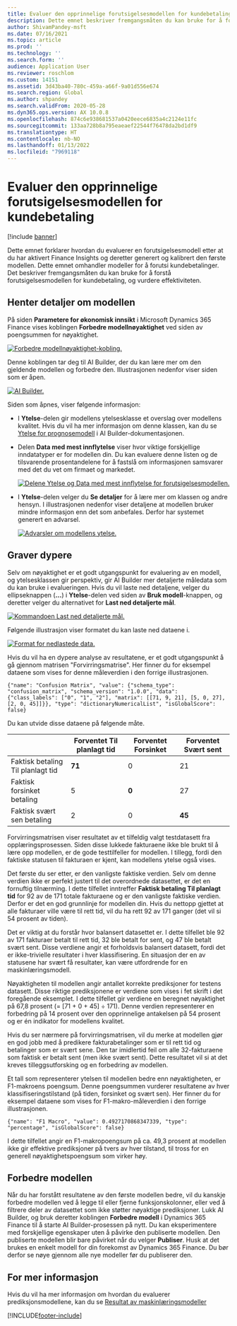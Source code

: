 ```yaml
---
title: Evaluer den opprinnelige forutsigelsesmodellen for kundebetaling
description: Dette emnet beskriver fremgangsmåten du kan bruke for å forstå forutsigelsesmodellen for kundebetaling, og vurdere effektiviteten.
author: ShivamPandey-msft
ms.date: 07/16/2021
ms.topic: article
ms.prod: ''
ms.technology: ''
ms.search.form: ''
audience: Application User
ms.reviewer: roschlom
ms.custom: 14151
ms.assetid: 3d43ba40-780c-459a-a66f-9a01d556e674
ms.search.region: Global
ms.author: shpandey
ms.search.validFrom: 2020-05-28
ms.dyn365.ops.version: AX 10.0.8
ms.openlocfilehash: 874c6e938681537a0420eece6835a4c2124e11fc
ms.sourcegitcommit: 133aa728b8a795eaeaef22544f76478da2bd1df9
ms.translationtype: HT
ms.contentlocale: nb-NO
ms.lasthandoff: 01/13/2022
ms.locfileid: "7969118"
---
```

# <a name="evaluate-the-initial-customer-payment-prediction-model"></a>Evaluer den opprinnelige forutsigelsesmodellen for kundebetaling

[!include [banner](../includes/banner.md)]

Dette emnet forklarer hvordan du evaluerer en forutsigelsesmodell etter at du har aktivert Finance Insights og deretter generert og kalibrert den første modellen. Dette emnet omhandler modeller for å forutsi kundebetalinger. Det beskriver fremgangsmåten du kan bruke for å forstå forutsigelsesmodellen for kundebetaling, og vurdere effektiviteten.

## <a name="getting-details-about-the-model"></a>Henter detaljer om modellen

På siden **Parametere for økonomisk innsikt** i Microsoft Dynamics 365 Finance vises koblingen **Forbedre modellnøyaktighet** ved siden av poengsummen for nøyaktighet.

[![Forbedre modellnøyaktighet-kobling.](./media/prediction-model.png)](./media/prediction-model.png)

Denne koblingen tar deg til AI Builder, der du kan lære mer om den gjeldende modellen og forbedre den. Illustrasjonen nedenfor viser siden som er åpen.

[![AI Builder.](./media/what-to-predict.png)](./media/what-to-predict.png)

Siden som åpnes, viser følgende informasjon:

- I **Ytelse**-delen gir modellens ytelsesklasse et overslag over modellens kvalitet. Hvis du vil ha mer informasjon om denne klassen, kan du se [Ytelse for prognosemodell](/ai-builder/prediction-performance) i AI Builder-dokumentasjonen.
- Delen **Data med mest innflytelse** viser hvor viktige forskjellige inndatatyper er for modellen din. Du kan evaluere denne listen og de tilsvarende prosentandelene for å fastslå om informasjonen samsvarer med det du vet om firmaet og markedet.

    [![Delene Ytelse og Data med mest innflytelse for forutsigelsesmodellen.](./media/models.png)](./media/models.png)

- I **Ytelse**-delen velger du **Se detaljer** for å lære mer om klassen og andre hensyn. I illustrasjonen nedenfor viser detaljene at modellen bruker mindre informasjon enn det som anbefales. Derfor har systemet generert en advarsel.

    [![Advarsler om modellens ytelse.](./media/details.png)](./media/details.png)

## <a name="digging-deeper"></a>Graver dypere

Selv om nøyaktighet er et godt utgangspunkt for evaluering av en modell, og ytelsesklassen gir perspektiv, gir AI Builder mer detaljerte måledata som du kan bruke i evalueringen. Hvis du vil laste ned detaljene, velger du ellipseknappen (**...**) i **Ytelse**-delen ved siden av **Bruk modell**-knappen, og deretter velger du alternativet for **Last ned detaljerte mål**.

[![Kommandoen Last ned detaljerte mål.](./media/performance.png)](./media/performance.png)

Følgende illustrasjon viser formatet du kan laste ned dataene i.

[![Format for nedlastede data.](./media/data-format.png)](./media/data-format.png)

Hvis du vil ha en dypere analyse av resultatene, er et godt utgangspunkt å gå gjennom matrisen "Forvirringsmatrise". Her finner du for eksempel dataene som vises for denne måleverdien i den forrige illustrasjonen.

`{"name": "Confusion Matrix", "value": {"schema_type": "confusion_matrix", "schema_version": "1.0.0", "data": {"class_labels": ["0", "1", "2"], "matrix": [[71, 9, 21], [5, 0, 27], [2, 0, 45]]}}, "type": "dictionaryNumericalList", "isGlobalScore": false}`

Du kan utvide disse dataene på følgende måte.

| &nbsp;                   | Forventet Til planlagt tid | Forventet Forsinket | Forventet Svært sent |
|--------------------------|-------------------|----------------|---------------------|
| Faktisk betaling Til planlagt tid   | **71**            | 0              | 21                  |
| Faktisk forsinket betaling      | 5                 | **0**          | 27                  |
| Faktisk svært sen betaling | 2                 | 0              | **45**              |

Forvirringsmatrisen viser resultatet av et tilfeldig valgt testdatasett fra opplæringsprosessen. Siden disse lukkede fakturaene ikke ble brukt til å lære opp modellen, er de gode testtilfeller for modellen. I tillegg, fordi den faktiske statusen til fakturaen er kjent, kan modellens ytelse også vises.

Det første du ser etter, er den vanligste faktiske verdien. Selv om denne verdien ikke er perfekt justert til det overordnede datasettet, er det en fornuftig tilnærming. I dette tilfellet inntreffer **Faktisk betaling Til planlagt tid** for 92 av de 171 totale fakturaene og er den vanligste faktiske verdien. Derfor er det en god grunnlinje for modellen din. Hvis du nettopp gjettet at alle fakturaer ville være til rett tid, vil du ha rett 92 av 171 ganger (det vil si 54 prosent av tiden).

Det er viktig at du forstår hvor balansert datasettet er. I dette tilfellet ble 92 av 171 fakturaer betalt til rett tid, 32 ble betalt for sent, og 47 ble betalt svært sent. Disse verdiene angir et forholdsvis balansert datasett, fordi det er ikke-trivielle resultater i hver klassifisering. En situasjon der en av statusene har svært få resultater, kan være utfordrende for en maskinlæringsmodell.

Nøyaktigheten til modellen angir antallet korrekte prediksjoner for testens datasett. Disse riktige prediksjonene er verdiene som vises i fet skrift i det foregående eksemplet. I dette tilfellet gir verdiene en beregnet nøyaktighet på 67,8 prosent (= \[71 + 0 + 45\] ÷ 171). Denne verdien representerer en forbedring på 14 prosent over den opprinnelige antakelsen på 54 prosent og er én indikator for modellens kvalitet.

Hvis du ser nærmere på forvirringsmatrisen, vil du merke at modellen gjør en god jobb med å predikere fakturabetalinger som er til rett tid og betalinger som er svært sene. Den tar imidlertid feil om alle 32-fakturaene som faktisk er betalt sent (men ikke svært sent). Dette resultatet vil si at det kreves tilleggsutforsking og en forbedring av modellen.

Et tall som representerer ytelsen til modellen bedre enn nøyaktigheten, er F1-makroens poengsum. Denne poengsummen vurderer resultatene av hver klassifiseringstilstand (på tiden, forsinket og svært sen). Her finner du for eksempel dataene som vises for F1-makro-måleverdien i den forrige illustrasjonen.

`{"name": "F1 Macro", "value": 0.4927170868347339, "type": "percentage", "isGlobalScore": false}`

I dette tilfellet angir en F1-makropoengsum på ca. 49,3 prosent at modellen ikke gir effektive prediksjoner på tvers av hver tilstand, til tross for en generell nøyaktighetspoengsum som virker høy.

## <a name="improving-the-model"></a>Forbedre modellen

Når du har forstått resultatene av den første modellen bedre, vil du kanskje forbedre modellen ved å legge til eller fjerne funksjonskolonner, eller ved å filtrere deler av datasettet som ikke støtter nøyaktige prediksjoner. Lukk AI Builder, og bruk deretter koblingen **Forbedre modell** i Dynamics 365 Finance til å starte AI Builder-prosessen på nytt. Du kan eksperimentere med forskjellige egenskaper uten å påvirke den publiserte modellen. Den publiserte modellen blir bare påvirket når du velger **Publiser**. Husk at det brukes en enkelt modell for din forekomst av Dynamics 365 Finance. Du bør derfor se nøye gjennom alle nye modeller før du publiserer den.

## <a name="for-more-information"></a>For mer informasjon

Hvis du vil ha mer informasjon om hvordan du evaluerer prediksjonsmodellene, kan du se [Resultat av maskinlæringsmodeller](/confusion-matrix.md)

[!INCLUDE[footer-include](../../includes/footer-banner.md)]
